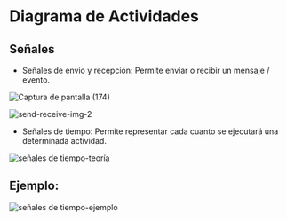 # Diagrama de Actividades

## Señales

* Señales de envio y recepción: Permite enviar o recibir un mensaje / evento.

![Captura de pantalla (174)](https://github.com/luislopez-dev/UML/assets/48783255/89ac8afa-a8a7-4f8a-ab83-207d1bf0f662)

![send-receive-img-2](https://github.com/luislopez-dev/UML/assets/48783255/61724283-18ec-4c4d-b04d-b198f513832f)

* Señales de tiempo: Permite representar cada cuanto se ejecutará una determinada actividad.

![señales de tiempo-teoría](https://github.com/luislopez-dev/UML/assets/48783255/320f543f-bc07-4012-8c14-023cba491288)

## Ejemplo:

![señales de tiempo-ejemplo](https://github.com/luislopez-dev/UML/assets/48783255/ec4ebb5c-d3bc-4d32-b37f-44431d862306)
